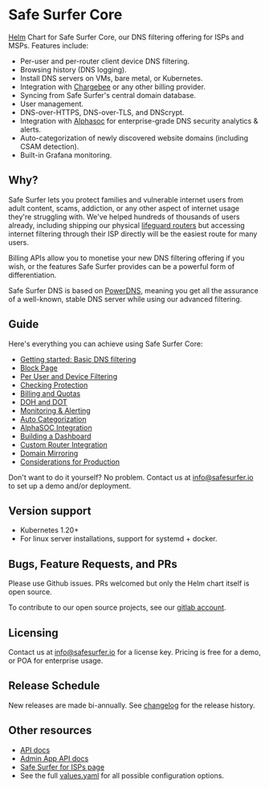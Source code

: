 # Safe Surfer Core
[Helm](https://helm.sh) Chart for Safe Surfer Core, our DNS filtering offering for ISPs and MSPs. Features include:
- Per-user and per-router client device DNS filtering. 
- Browsing history (DNS logging).
- Install DNS servers on VMs, bare metal, or Kubernetes.
- Integration with [Chargebee](https://chargebee.com) or any other billing provider.
- Syncing from Safe Surfer's central domain database.
- User management.
- DNS-over-HTTPS, DNS-over-TLS, and DNScrypt.
- Integration with [Alphasoc](https://alphasoc.com) for enterprise-grade DNS security analytics & alerts.
- Auto-categorization of newly discovered website domains (including CSAM detection).
- Built-in Grafana monitoring.

## Why?
Safe Surfer lets you protect families and vulnerable internet users from adult content, scams, addiction, or any other aspect of internet usage they're struggling with. We've helped hundreds of thousands of users already, including shipping our physical [lifeguard routers](https://shop.safesurfer.io/collections/resources/products/internet-lifeguard) but accessing internet filtering through their ISP directly will be the easiest route for many users.

Billing APIs allow you to monetise your new DNS filtering offering if you wish, or the features Safe Surfer provides can be a powerful form of differentiation.

Safe Surfer DNS is based on [PowerDNS](https://www.powerdns.com/), meaning you get all the assurance of a well-known, stable DNS server while using our advanced filtering.

## Guide
Here's everything you can achieve using Safe Surfer Core:
- [Getting started: Basic DNS filtering](./guides/getting-started.md)
- [Block Page](./guides/block-page.md)
- [Per User and Device Filtering](./guides/per-user-and-device-filtering.md)
- [Checking Protection](./guides/checking-protection.md)
- [Billing and Quotas](./guides/billing-and-quotas.md)
- [DOH and DOT](./guides/doh-and-dot.md)
- [Monitoring & Alerting](./guides/monitoring-and-alerting.md)
- [Auto Categorization](./guides/auto-categorization.md)
- [AlphaSOC Integration](./guides/alphasoc.md)
- [Building a Dashboard](./guides/building-a-dashboard.md)
- [Custom Router Integration](./guides/custom-router-integration.md)
- [Domain Mirroring](./guides/domain-mirroring.md)
- [Considerations for Production](./guides/prod-considerations.md)

Don't want to do it yourself? No problem. Contact us at [info@safesurfer.io](mailto:info@safesurfer.io) to set up a demo and/or deployment.

## Version support
- Kubernetes 1.20+
- For linux server installations, support for systemd + docker.

## Bugs, Feature Requests, and PRs
Please use Github issues. PRs welcomed but only the Helm chart itself is open source.

To contribute to our open source projects, see our [gitlab account](https://gitlab.com/safesurfer).

## Licensing
Contact us at [info@safesurfer.io](mailto:info@safesurfer.io) for a license key. Pricing is free for a demo, or POA for enterprise usage.

## Release Schedule
New releases are made bi-annually. See [changelog](./CHANGELOG.md) for the release history.

## Other resources
- [API docs](https://safesurfer.gitlab.io/api-docs/)
- [Admin App API docs](https://safesurfer.gitlab.io/admin-app-api-docs/)
- [Safe Surfer for ISPs page](https://safesurfer.io/for-isp/)
- See the full [values.yaml](./charts/safesurfer/values.yaml) for all possible configuration options.
